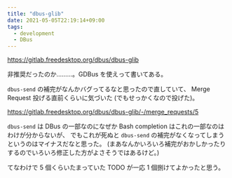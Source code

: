 ```yaml
---
title: "dbus-glib"
date: 2021-05-05T22:19:14+09:00
tags:
  - development
  - DBus
---
```


https://gitlab.freedesktop.org/dbus/dbus-glib

非推奨だったのか………。GDBus を使えって書いてある。

`dbus-send` の補完がなんかバグってるなと思ったので直していて、
Merge Request 投げる直前くらいに気づいた (でもせっかくなので投げた)。

https://gitlab.freedesktop.org/dbus/dbus-glib/-/merge_requests/5

`dbus-send` は DBus の一部なのになぜか Bash completion はこれの一部なのはわけが分からないが、
でもこれが死ぬと `dbus-send` の補完がなくなってしまうというのはマイナスだなと思った。
(まあなんかいろいろ補完がおかしかったりするのでいろいろ修正した方がよさそうではあるけど。)

てなわけで 5 個くらいたまっていた TODO が一応 1 個捌けてよかったと思う。
